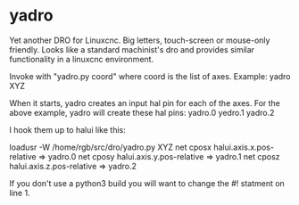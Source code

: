 # yadro

Yet another DRO for Linuxcnc. Big letters, touch-screen or mouse-only friendly.
Looks like a standard machinist's dro and provides similar functionality in a
linuxcnc environment.

Invoke with "yadro.py coord" where coord is the list of axes. Example:
yadro XYZ

When it starts, yadro creates an input hal pin for each of the axes. For the above
example, yadro will create these hal pins:
yadro.0
yedro.1
yadro.2

I hook them up to halui like this:

loadusr -W /home/rgb/src/dro/yadro.py XYZ
net cposx halui.axis.x.pos-relative => yadro.0
net cposy halui.axis.y.pos-relative => yadro.1
net cposz halui.axis.z.pos-relative => yadro.2

If you don't use a python3 build you will want to change the #! statment on line 1.
